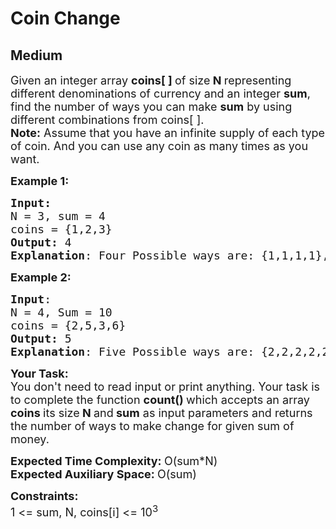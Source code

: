 # Coin Change
## Medium
<div class="problems_problem_content__Xm_eO" style="user-select: auto;"><p style="user-select: auto;"><span style="font-size: 18px; user-select: auto;">Given an integer&nbsp;array <strong style="user-select: auto;">coins[ ] </strong>of size<strong style="user-select: auto;"> N&nbsp;</strong>representing different denominations of currency and an integer <strong style="user-select: auto;">sum</strong>, find the number of ways you can make <strong style="user-select: auto;">sum</strong> by using different combinations from coins[ ]. &nbsp;<br style="user-select: auto;"><strong style="user-select: auto;">Note:</strong> Assume that you have an infinite supply of each type of coin. And you can use any coin as many times as you want.</span></p>
<p style="user-select: auto;"><span style="font-size: 18px; user-select: auto;"><strong style="user-select: auto;">Example 1:</strong></span></p>
<pre style="user-select: auto;"><span style="font-size: 18px; user-select: auto;"><strong style="user-select: auto;">Input:</strong>
N = 3, sum = 4
coins = {1,2,3}
<strong style="user-select: auto;">Output:</strong> 4
<strong style="user-select: auto;">Explanation</strong>: Four Possible ways are: {1,1,1,1},{1,1,2},{2,2},{1,3}.</span>
</pre>
<p style="user-select: auto;"><span style="font-size: 18px; user-select: auto;"><strong style="user-select: auto;">Example 2:</strong></span></p>
<pre style="user-select: auto;"><span style="font-size: 18px; user-select: auto;"><strong style="user-select: auto;">Input</strong>:
N = 4, Sum = 10
coins = {2,5,3,6}
<strong style="user-select: auto;">Output:</strong> 5
<strong style="user-select: auto;">Explanation</strong>: Five Possible ways are: {2,2,2,2,2}, {2,2,3,3}, {2,2,6}, {2,3,5} and {5,5}.
</span></pre>
<p style="user-select: auto;"><span style="font-size: 18px; user-select: auto;"><strong style="user-select: auto;">Your Task:</strong><br style="user-select: auto;">You don't need to read input or print anything. Your task is to complete the function&nbsp;<strong style="user-select: auto;">count()&nbsp;</strong>which accepts an array <strong style="user-select: auto;">coins </strong>its size<strong style="user-select: auto;"> N </strong>and<strong style="user-select: auto;"> sum</strong>&nbsp;as input parameters and returns the number of ways to make change for given sum of money.&nbsp;</span></p>
<p style="user-select: auto;"><span style="font-size: 18px; user-select: auto;"><strong style="user-select: auto;">Expected Time Complexity: </strong>O(sum*N)<br style="user-select: auto;"><strong style="user-select: auto;">Expected Auxiliary Space:&nbsp;</strong>O(sum)</span></p>
<p style="user-select: auto;"><span style="font-size: 18px; user-select: auto;"><strong style="user-select: auto;">Constraints:</strong><br style="user-select: auto;">1 &lt;= sum, N, coins[i] &lt;= 10<sup style="user-select: auto;">3</sup></span></p></div>
